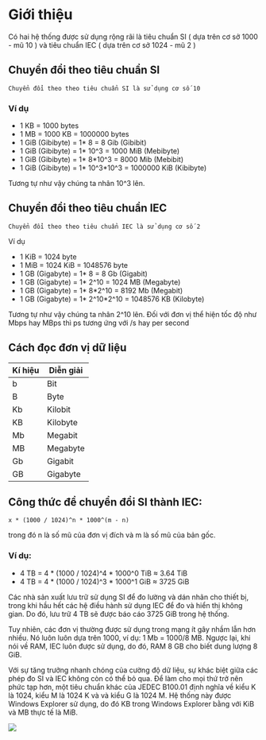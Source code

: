 # Giới thiệu 
Có hai hệ thống được sử dụng rộng rãi là tiêu chuẩn SI ( dựa trên cơ sở 1000 - mũ 10 ) và tiêu chuẩn IEC ( dựa trên cơ sở 1024 - mũ 2 )

## Chuyển đổi theo tiêu chuẩn SI
    Chuyển đổi theo theo tiêu chuẩn SI là sử dụng cơ số 10

### Ví dụ
- 1 KB = 1000 bytes
- 1 MB = 1000 KB = 1000000 bytes
- 1 GiB (Gibibyte) = 1* 8 = 8 Gib (Gibibit)
- 1 GiB (Gibibyte) = 1* 10^3 = 1000 MiB (Mebibyte)
- 1 GiB (Gibibyte) = 1* 8*10^3 = 8000 Mib (Mebibit)
- 1 GiB (Gibibyte) = 1* 10^3*10^3 = 1000000 KiB (Kibibyte)

Tương tự như vậy chúng ta nhân 10^3 lên.

## Chuyển đổi theo tiêu chuẩn IEC
    Chuyển đổi theo theo tiêu chuẩn IEC là sử dụng cơ số 2

Ví dụ

- 1 KiB = 1024 byte
- 1 MiB = 1024 KiB = 1048576 byte
- 1 GB (Gigabyte) = 1* 8 = 8 Gb (Gigabit)
- 1 GB (Gigabyte) = 1* 2^10 = 1024 MB (Megabyte)
- 1 GB (Gigabyte) = 1* 8*2^10 = 8192 Mb (Megabit)
- 1 GB (Gigabyte) = 1* 2^10*2^10 = 1048576 KB (Kilobyte)

Tương tự như vậy chúng ta nhân 2^10 lên.
Đối với đơn vị thể hiện tốc độ như Mbps hay MBps thì ps tương ứng với /s hay per second


## Cách đọc đơn vị dữ liệu

| Kí hiệu | Diễn giải |
|---------|-----------|
|b        |Bit        |
|B        |Byte       |
|Kb       |Kilobit    |
|KB       |Kilobyte   |     
|Mb       |Megabit    |
|MB       |Megabyte   |
|Gb       |Gigabit    |
|GB       |Gigabyte   |





## Công thức để chuyển đổi SI thành IEC: 
    x * (1000 / 1024)^n * 1000^(m - n)
trong đó n là số mũ của đơn vị đích và m là số mũ của bản gốc.

### Ví dụ:
- 4 TB = 4 * (1000 / 1024)^4 * 1000^0 TiB ≈ 3.64 TiB
- 4 TB = 4 * (1000 / 1024)^3 * 1000^1 GiB ≈ 3725 GiB

Các nhà sản xuất lưu trữ sử dụng SI để đo lường và dán nhãn cho thiết bị, trong khi hầu hết các hệ điều hành sử dụng IEC để đo và hiển thị không gian. Do đó, lưu trữ 4 TB sẽ được báo cáo 3725 GiB trong hệ thống.

Tuy nhiên, các đơn vị thường được sử dụng trong mạng ít gây nhầm lẫn hơn nhiều. Nó luôn luôn dựa trên 1000, ví dụ: 1 Mb = 1000/8 MB. Ngược lại, khi nói về RAM, IEC luôn được sử dụng, do đó, RAM 8 GB cho biết dung lượng 8 GiB.

Với sự tăng trưởng nhanh chóng của cường độ dữ liệu, sự khác biệt giữa các phép đo SI và IEC không còn có thể bỏ qua. Để làm cho mọi thứ trở nên phức tạp hơn, một tiêu chuẩn khác của JEDEC B100.01 định nghĩa về kiểu K là 1024, kiểu M là 1024 K và và kiểu G là 1024 M. Hệ thống này được Windows Explorer sử dụng, do đó KB trong Windows Explorer bằng với KiB và MB thực tế là MiB.




<img src="https://imgur.com/e4cPX7o">


